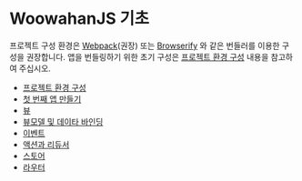# WoowahanJS 기초

프로젝트 구성 환경은 [Webpack](https://webpack.github.io)(권장) 또는 [Browserify](http://browserify.org) 와 같은 번들러를 이용한 구성을 권장합니다.
앱을 번들링하기 위한 초기 구성은 [프로젝트 환경 구성](./project-steup.md) 내용을 참고하여 주십시오.

* [프로젝트 환경 구성](./project-steup.md)
* [첫 번째 앱 만들기](./first-app.md)
* [뷰](./view.md)
* [뷰모델 및 데이타 바인딩](./view-model.md)
* [이벤트](./event.md)
* [액션과 리듀서](./action-reducer.md)
* [스토어](./store.md)
* [라우터](./route.md)
